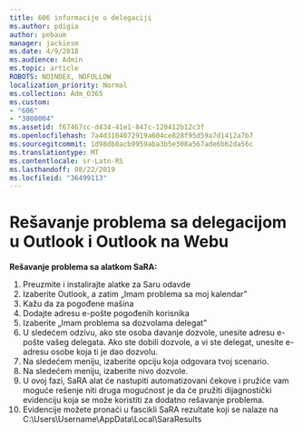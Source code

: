 ```yaml
---
title: 606 informacije o delegaciji
ms.author: pdigia
author: pebaum
manager: jackiesm
ms.date: 4/9/2018
ms.audience: Admin
ms.topic: article
ROBOTS: NOINDEX, NOFOLLOW
localization_priority: Normal
ms.collection: Adm_O365
ms.custom:
- "606"
- "3800004"
ms.assetid: f67467cc-d434-41e1-847c-120412b12c3f
ms.openlocfilehash: 7a4d3104072919a604ce828f95d59a7d1412a7b7
ms.sourcegitcommit: 1d98db8acb9959aba3b5e308a567ade6b62da56c
ms.translationtype: MT
ms.contentlocale: sr-Latn-RS
ms.lasthandoff: 08/22/2019
ms.locfileid: "36499113"
---
```

# <a name="troubleshooting-delegation-in-outlook-and-outlook-on-the-web"></a>Rešavanje problema sa delegacijom u Outlook i Outlook na Webu

**Rešavanje problema sa alatkom SaRA:**

1. Preuzmite i instalirajte alatke za Saru odavde
1. Izaberite Outlook, a zatim „Imam problema sa moj kalendar”
1. Kažu da za pogođene mašina
1. Dodajte adresu e-pošte pogođenih korisnika
1. Izaberite „Imam problema sa dozvolama delegat”
1. U sledećem odzivu, ako ste osoba davanje dozvole, unesite adresu e-pošte vašeg delegata. Ako ste dobili dozvole, a vi ste delegat, unesite e-adresu osobe koja ti je dao dozvolu.
1. Na sledećem meniju, izaberite opciju koja odgovara tvoj scenario.
1. Na sledećem meniju, izaberite nivo dozvole.
1. U ovoj fazi, SaRA alat će nastupiti automatizovani čekove i pružiće vam moguće rešenje niti druga mogućnost je da će pružiti dijagnostički evidenciju koja se može koristiti za dodatno rešavanje problema.
1. Evidencije možete pronaći u fascikli SaRA rezultate koji se nalaze na C:\Users\Username\AppData\Local\SaraResults
